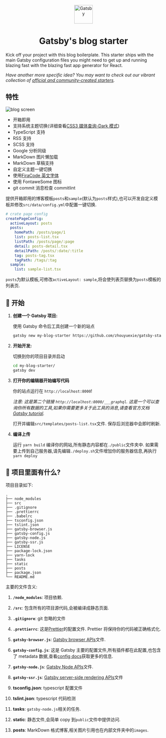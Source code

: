 <p align="center">
  <a href="https://www.gatsbyjs.org">
    <img alt="Gatsby" src="https://www.gatsbyjs.org/monogram.svg" width="60" />
  </a>
</p>
<h1 align="center">
  Gatsby's blog starter
</h1>

Kick off your project with this blog boilerplate. This starter ships with the main Gatsby configuration files you might need to get up and running blazing fast with the blazing fast app generator for React.

_Have another more specific idea? You may want to check out our vibrant collection of [official and community-created starters](https://www.gatsbyjs.org/docs/gatsby-starters/)._

## 特性

![blog screen](https://github.com/zhouyuexie/gatsby-starter-quiet/blob/master/static/download/screen.png?raw=true)

- 开箱即用
- 支持系统主题切换(详细查看[CSS3 媒体查询-Dark 模式](https://www.quietboy.net/posts/2019-05-30/CSS3%E5%AA%92%E4%BD%93%E6%9F%A5%E8%AF%A2-Dark%E6%A8%A1%E5%BC%8F))
- TypeScript 支持
- RSS 支持
- SCSS 支持
- Google 分析同级
- MarkDown 图片懒加载
- MarkDown 草稿支持
- 自定义主题一键切换
- 使用[FiraCode 英文字体](https://github.com/tonsky/FiraCode)
- 使用 FontaweSome 图标
- git commit 消息检查 commitlint[](https://github.com/conventional-changelog/commitlint/#what-is-commitlint)

提供开箱即用的博客模板`posts`和`sample`(默认为`posts`样式),也可以开发自定义模板并修改`src/data/config.yml`中配置一键切换.

```yml
# crate page config
createPageConfig:
  activeLayout: posts
  posts:
    homePath: /posts/page/1
    list: posts-list.tsx
    listPath: /posts/page/:page
    detail: posts-detail.tsx
    detailPath: /posts/:date/:title
    tag: posts-tag.tsx
    tagPath: /tags/:tag
  sample:
    list: sample-list.tsx
```

`posts`为默认模板,可修改`activeLayout: sample`,将会使列表页替换为`posts`模板的列表页.

## 🚀 开始

1.  **创建一个 Gatsby 项目:**

    使用 Gatsby 命令后工具创建一个新的站点

    ```sh
    gatsby new my-blog-starter https://github.com/zhouyuexie/gatsby-starter-quiet
    ```

2.  **开始开发:**

    切换到你的项目目录并启动

    ```sh
    cd my-blog-starter/
    gatsby dev
    ```

3.  **打开你的编辑器开始编写代码**

    你的站点运行在 `http://localhost:8000`!

    _注意: 这是第二个链接 _`http://localhost:8000/___graphql`_. 这是一个可以查询你所有数据的工具,如果你需要更多关于此工具的消息,请查看官方文档[Gatsby tutorial](https://www.gatsbyjs.org/tutorial/part-five/#introducing-graphiql)._

    打开并编辑`src/templates/posts-list.tsx`文件. 保存后浏览器中会即时刷新.

4.  **编译上传**

    运行 `yarn build` 编译你的网站,所有静态内容都在`./public`文件夹中.
    如果需要上传到自己服务器,请先编辑`./deploy.sh`文件增加你的服务器信息,再执行`yarn deploy`

## 🧐 项目里面有什么?

项目目录如下:

    .
    ├── node_modules
    ├── src
    ├── .gitignore
    ├── .prettierrc
    ├── .babelrc
    ├── tsconfig.json
    ├── tslint.json
    ├── gatsby-browser.js
    ├── gatsby-config.js
    ├── gatsby-node.js
    ├── gatsby-ssr.js
    ├── LICENSE
    ├── package-lock.json
    ├── yarn-lock
    ├── tasks
    ├── static
    ├── posts
    ├── package.json
    └── README.md

主要的文件含义:

1.  **`/node_modules`**: 项目依赖.

2.  **`/src`**: 包含所有的项目源代码,会被编译成静态页面.

3.  **`.gitignore`**: git 忽略的文件

4.  **`.prettierrc`**: 这是[Prettier](https://prettier.io/)的配置文件. Prettier 将保持你的代码被正确格式化.

5.  **`gatsby-browser.js`**: [Gatsby browser APIs](https://www.gatsbyjs.org/docs/browser-apis/)文件.

6.  **`gatsby-config.js`**: 这是 Gatsby 主要的配置文件,所有插件都在此配置,也包含了 metadata 数据,查看[config docs](https://www.gatsbyjs.org/docs/gatsby-config/)获取更多的信息.

7.  **`gatsby-node.js`**: [Gatsby Node APIs](https://www.gatsbyjs.org/docs/node-apis/)文件.

8.  **`gatsby-ssr.js`**: [Gatsby server-side rendering APIs](https://www.gatsbyjs.org/docs/ssr-apis/)文件

9.  **tsconfig.json**: typescript 配置文件

10. **tslint.json**: typescript 代码检测

11. **tasks**: `gatsby-node.js`相关的任务.

12. **static**: 静态文件,会简单 copy 到`public`文件中提供访问.

13. **posts**: MarkDown 格式博客,相关图片引用也在内部文件夹中的`images`.
